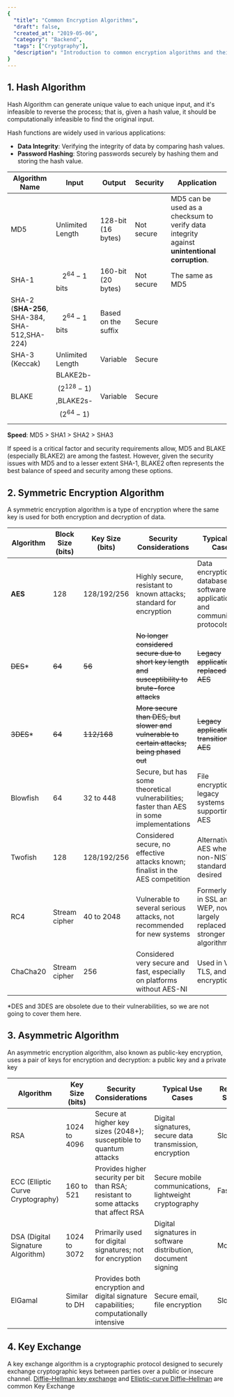 ```yaml
---
{
  "title": "Common Encryption Algorithms",
  "draft": false,
  "created_at": "2019-05-06",
  "category": "Backend",
  "tags": ["Cryptgraphy"],
  "description": "Introduction to common encryption algorithms and their usage."
}
---
```




## 1. Hash Algorithm

Hash Algorithm can generate unique value to each unique input, and it's infeasible to reverse the process; that is, given a hash value, it should be computationally infeasible to find the original input.

Hash functions are widely used in various applications:

- **Data Integrity**: Verifying the integrity of data by comparing hash values.
- **Password Hashing**: Storing passwords securely by hashing them and storing the hash value.

| Algorithm Name                                | Input                                          | Output              | Security   | Application                                                  |
| --------------------------------------------- | ---------------------------------------------- | ------------------- | ---------- | ------------------------------------------------------------ |
| MD5                                           | Unlimited Length                               | 128-bit (16 bytes)  | Not secure | MD5 can be used as a checksum to verify data integrity against **unintentional corruption**. |
| SHA-1                                         | $$2^{64}-1$$bits                               | 160-bit (20 bytes)  | Not secure | The same as MD5                                              |
| SHA-2 (**SHA-256**, SHA-384, SHA-512,SHA-224) | $$2^{64}-1$$bits                               | Based on the suffix | Secure     |                                                              |
| SHA-3 (Keccak)                                | Unlimited Length                               | Variable            | Secure     |                                                              |
| BLAKE                                         | BLAKE2b-$$(2^{128}-1)$$,BLAKE2s-$$(2^{64}-1)$$ | Variable            | Secure     |                                                              |

**Speed**: MD5 > SHA1 > SHA2 > SHA3

If speed is a critical factor and security requirements allow, MD5 and BLAKE (especially BLAKE2) are among the fastest. However, given the security issues with MD5 and to a lesser extent SHA-1, BLAKE2 often represents the best balance of speed and security among these options.

## 2. Symmetric Encryption Algorithm

A symmetric encryption algorithm is a type of encryption where the same key is used for both encryption and decryption of data.

| Algorithm | Block Size (bits) | Key Size (bits) | Security Considerations                                      | Typical Use Cases                                            |
| --------- | ----------------- | --------------- | ------------------------------------------------------------ | ------------------------------------------------------------ |
| **AES**   | 128               | 128/192/256     | Highly secure, resistant to known attacks; standard for encryption | Data encryption in databases, software applications, and communication protocols |
| ~~DES~~*  | ~~64~~            | ~~56~~          | ~~No longer considered secure due to short key length and susceptibility to brute-force attacks~~ | ~~Legacy applications, replaced by AES~~                     |
| ~~3DES~~* | ~~64~~            | ~~112/168~~     | ~~More secure than DES, but slower and vulnerable to certain attacks; being phased out~~ | ~~Legacy applications, transitioning to AES~~                |
| Blowfish  | 64                | 32 to 448       | Secure, but has some theoretical vulnerabilities; faster than AES in some implementations | File encryption, legacy systems not supporting AES           |
| Twofish   | 128               | 128/192/256     | Considered secure, no effective attacks known; finalist in the AES competition | Alternative to AES where a non-NIST standard is desired      |
| RC4       | Stream cipher     | 40 to 2048      | Vulnerable to several serious attacks, not recommended for new systems | Formerly used in SSL and WEP, now largely replaced by stronger algorithms |
| ChaCha20  | Stream cipher     | 256             | Considered very secure and fast, especially on platforms without AES-NI | Used in VPNs, TLS, and file encryption                       |

*DES and 3DES are obsolete due to their vulnerabilities, so we are not going to cover them here.

## 3. Asymmetric Algorithm

An asymmetric encryption algorithm, also known as public-key encryption, uses a pair of keys for encryption and decryption: a public key and a private key

| Algorithm                         | Key Size (bits) | Security Considerations                                      | Typical Use Cases                                            | Relative Speed |
| --------------------------------- | --------------- | ------------------------------------------------------------ | ------------------------------------------------------------ | -------------- |
| RSA                               | 1024 to 4096    | Secure at higher key sizes (2048+); susceptible to quantum attacks | Digital signatures, secure data transmission, encryption     | Slow           |
| ECC (Elliptic Curve Cryptography) | 160 to 521      | Provides higher security per bit than RSA; resistant to some attacks that affect RSA | Secure mobile communications, lightweight cryptography       | Fast           |
| DSA (Digital Signature Algorithm) | 1024 to 3072    | Primarily used for digital signatures; not for encryption    | Digital signatures in software distribution, document signing | Moderate       |
| ElGamal                           | Similar to DH   | Provides both encryption and digital signature capabilities; computationally intensive | Secure email, file encryption                                | Slow           |

## 4. Key Exchange

A key exchange algorithm is a cryptographic protocol designed to securely exchange cryptographic keys between parties over a public or insecure channel. [Diffie–Hellman key exchange](https://en.wikipedia.org/wiki/Diffie–Hellman_key_exchange) and [Elliptic-curve Diffie–Hellman](https://en.wikipedia.org/wiki/Elliptic-curve_Diffie–Hellman) are common Key Exchange
